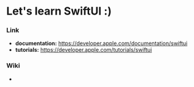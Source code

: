 # Let's learn SwiftUI :)

### Link
- **documentation:** https://developer.apple.com/documentation/swiftui
- **tutorials:** https://developer.apple.com/tutorials/swiftui

### Wiki
- <a href=""></a>
